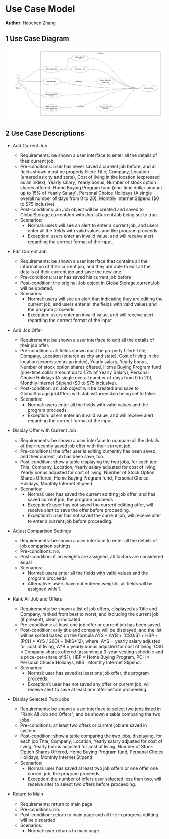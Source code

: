 # Use Case Model

**Author**: Haochen Zhang

## 1 Use Case Diagram

![use case diagram](../Docs/images/use_case_diagram.png)

## 2 Use Case Descriptions

- Add Current Job
    - Requirements: be shown a user interface to enter all the details of their current job.
    - Pre-conditions: user has never saved a current job before, and all fields shown must be properly filled: Title, Company, Location (entered as city and state), Cost of living in the location (expressed as an index), Yearly salary, Yearly bonus, Number of stock option shares offered, Home Buying Program fund (one-time dollar amount up to 15% of Yearly Salary), Personal Choice Holidays (A single overall number of days from 0 to 20), Monthly Internet Stipend ($0 to $75 inclusive).
    - Post-conditions: an Job object will be created and saved to GlobalStorage.currentJob with Job.isCurrentJob being set to true.
    - Scenarios:
        - Normal: users will see an alert to enter a current job, and users enter all the fields with valid values and the program proceeds.
        - Exception: users enter an invalid value, and will receive alert regarding the correct format of the input.

- Edit Current Job
    - Requirements: be shown a user interface that contains all the information of their current job, and they are able to edit all the details of their current job and save the new one.
    - Pre-conditions: user has saved his current job before
    - Post-condition: the original Job object in GlobalStorage.currentJob will be updated.
    - Scenarios:
        - Normal: users will see an alert that indicating they are editing the current job, and users enter all the fields with valid values and the program proceeds.
        - Exception: users enter an invalid value, and will receive alert regarding the correct format of the input.

- Add Job Offer
    - Requirements: be shown a user interface to edit all the details of their job offer.
    - Pre-conditions: all fields shown must be properly filled: Title, Company, Location (entered as city and state), Cost of living in the location (expressed as an index), Yearly salary, Yearly bonus, Number of stock option shares offered, Home Buying Program fund (one-time dollar amount up to 15% of Yearly Salary), Personal Choice Holidays (A single overall number of days from 0 to 20), Monthly Internet Stipend ($0 to $75 inclusive).
    - Post-condition: an Job object will be created and save to GlobalStorage.jobOffers with Job.isCurrentJob being set to false.
    - Scenarios:
        - Normal: users enter all the fields with valid values and the program proceeds.
        - Exception: users enter an invalid value, and will receive alert regarding the correct format of the input.

- Display Offer with Current Job
    - Requirements: be shown a user interface to compare all the details of their recently saved job offer with their current job.
    - Pre-conditions: the offer user is editing currently has been saved, and their current job has been save, too.
    - Post-condition: show a table displaying the two jobs, for each job: Title, Company, Location, Yearly salary adjusted for cost of living, Yearly bonus adjusted for cost of living, Number of Stock Option Shares Offered, Home Buying Program fund, Personal Choice Holidays, Monthly Internet Stipend
    - Scenarios:
        - Normal: user has saved the current editting job offer, and has saved current job, the program proceeds.
        - Exception1: user has not saved the current editting offer, will receive alert to save the offer before proceeding.
        - Exception2: user has not saved the current job, will receive alter to enter a current job before proceeding.

- Adjust Comparison Settings
    - Requirements: be shown a user interface to enter all the details of job comparison settings
    - Pre-conditions: no.
    - Post-condition: if no weights are assigned, all factors are considered equal
    - Scenarios:
        - Normal: users enter all the fields with valid values and the program proceeds.
        - Alternative: users have not entered weights, all fields will be assigned with 1.

- Rank All Job and Offers
    - Requirements: be shown a list of job offers, displayed as Title and Company, ranked from best to worst, and including the current job (if present), clearly indicated.
    - Pre-conditions: at least one job offer or current job has been saved.
    - Post-condition: only title and company will be displayed, and the list will be sorted based on the formula AYS + AYB + (CSO/3) + HBP + (PCH * AYS / 260) + (MIS*12), where: 
    AYS = yearly salary adjusted for cost of living,
    AYB = yearly bonus adjusted for cost of living,
    CSO = Company shares offered (assuming a 3-year vesting schedule and a price-per-share of $1),
    HBP = Home Buying Program,
    PCH = Personal Choice Holidays, 
    MIS= Monthly Internet Stipend.
    - Scenarios:
        - Normal: user has saved at least one job offer, the program proceeds.
        - Exception1: user has not saved any offer or current job, will receive alert to save at least one offer before proceeding.

- Display Selected Two Jobs
    - Requirements: be shown a user interface to select two jobs listed in "Rank All Job and Offers", and be shown a table comparing the two jobs
    - Pre-conditions: at least two offers or current job are saved in system.
    - Post-condition: show a table comparing the two jobs, displaying, for each job Title, Company, Location, Yearly salary adjusted for cost of living, Yearly bonus adjusted for cost of living, Number of Stock Option Shares Offered, Home Buying Program fund, Personal Choice Holidays, Monthly Internet Stipend
    - Scenarios:
        - Normal: user has saved at least two job offers or one offer one current job, the program proceeds.
        - Exception: the number of offers user selected less than two, will receive alter to select two offers before proceeding.

- Return to Main
    - Requirements: return to main page
    - Pre-conditions: no.
    - Post-condition: return to main page and all the in progress editting will be discarded
    - Scenarios:
        - Normal: user returns to main page.